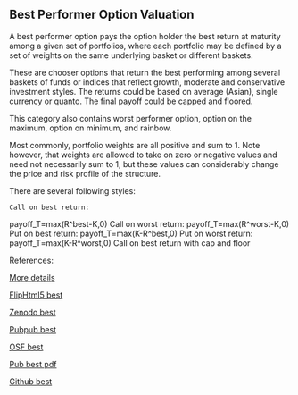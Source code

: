 ## Best Performer Option Valuation
   
A best performer option pays the option holder the best return at maturity among a given set of portfolios, where each portfolio may be defined by a set of weights on the same underlying basket or different baskets.

These are chooser options that return the best performing among several baskets of funds or indices that reflect growth, moderate and conservative investment styles. The returns could be based on average (Asian), single currency or quanto. The final payoff could be capped and floored.

This category also contains worst performer option, option on the maximum, option on minimum, and rainbow.

Most commonly, portfolio weights are all positive and sum to 1. Note however, that weights are allowed to take on zero or negative values and need not necessarily sum to 1, but these values can considerably change the price and risk profile of the structure.

There are several following styles:

	Call on best return: 
payoff_T=max⁡(R^best-K,0)
	Call on worst return: 
payoff_T=max⁡(R^worst-K,0)
	Put on best return: 
payoff_T=max⁡(K-R^best,0)
	Put on worst return: 
payoff_T=max⁡(K-R^worst,0)
	Call on best return with cap and floor
 

 


References:
   
[More details](./EqPerform-17.pdf)   
   
[FlipHtml5 best](https://fliphtml5.com/download/download-pdf-file.php?str=x0DZh9GTud3bENXamAjNzQzM4MTPkl0av9mY)
   
[Zenodo best](https://zenodo.org/record/4640098/files/EqPerform-17.pdf)
   
[Pubpub best](https://david.pubpub.org/pub/2oovw4eq/release/1)
   
[OSF best](https://osf.io/7pzms/download)

[Pub best pdf](https://assets.pubpub.org/bpzyc7iv/01616778364921.pdf)

[Github best](https://github.com/alanwhite1203/EqBest/releases/download/1/EqPerform-17.pdf)  